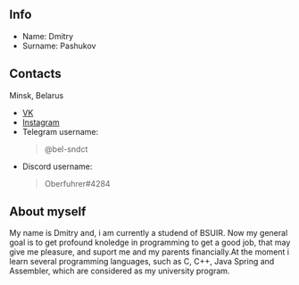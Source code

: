 ## Info
* Name: Dmitry
* Surname: Pashukov

## Contacts

Minsk, Belarus

* [VK](https://vk.com/sevensuicide)
* [Instagram](https://www.instagram.com/high7noon/)
* Telegram username:
  > @bel-sndct
* Discord username:
  > Oberfuhrer#4284

## About myself

My name is Dmitry and, i am currently a studend of BSUIR. Now my general goal is to get profound knoledge in programming to get a good job, that may give me pleasure, and suport me and my parents financially.At the moment i learn several programming languages, such as C, C++, Java Spring and Assembler, which are considered as my university program.
